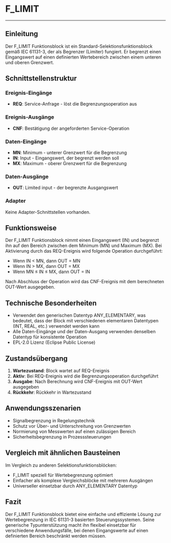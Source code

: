 # F_LIMIT

* * * * * * * * * *

## Einleitung
Der F_LIMIT Funktionsblock ist ein Standard-Selektionsfunktionsblock gemäß IEC 61131-3, der als Begrenzer (Limiter) fungiert. Er begrenzt einen Eingangswert auf einen definierten Wertebereich zwischen einem unteren und oberen Grenzwert.

## Schnittstellenstruktur

### **Ereignis-Eingänge**
- **REQ**: Service-Anfrage - löst die Begrenzungsoperation aus

### **Ereignis-Ausgänge**
- **CNF**: Bestätigung der angeforderten Service-Operation

### **Daten-Eingänge**
- **MN**: Minimum - unterer Grenzwert für die Begrenzung
- **IN**: Input - Eingangswert, der begrenzt werden soll
- **MX**: Maximum - oberer Grenzwert für die Begrenzung

### **Daten-Ausgänge**
- **OUT**: Limited input - der begrenzte Ausgangswert

### **Adapter**
Keine Adapter-Schnittstellen vorhanden.

## Funktionsweise
Der F_LIMIT Funktionsblock nimmt einen Eingangswert (IN) und begrenzt ihn auf den Bereich zwischen dem Minimum (MN) und Maximum (MX). Bei Aktivierung durch das REQ-Ereignis wird folgende Operation durchgeführt:

- Wenn IN < MN, dann OUT = MN
- Wenn IN > MX, dann OUT = MX  
- Wenn MN ≤ IN ≤ MX, dann OUT = IN

Nach Abschluss der Operation wird das CNF-Ereignis mit dem berechneten OUT-Wert ausgegeben.

## Technische Besonderheiten
- Verwendet den generischen Datentyp ANY_ELEMENTARY, was bedeutet, dass der Block mit verschiedenen elementaren Datentypen (INT, REAL, etc.) verwendet werden kann
- Alle Daten-Eingänge und der Daten-Ausgang verwenden denselben Datentyp für konsistente Operation
- EPL-2.0 Lizenz (Eclipse Public License)

## Zustandsübergang
1. **Wartezustand**: Block wartet auf REQ-Ereignis
2. **Aktiv**: Bei REQ-Ereignis wird die Begrenzungsoperation durchgeführt
3. **Ausgabe**: Nach Berechnung wird CNF-Ereignis mit OUT-Wert ausgegeben
4. **Rückkehr**: Rückkehr in Wartezustand

## Anwendungsszenarien
- Signalbegrenzung in Regelungstechnik
- Schutz vor Über- und Unterschreitung von Grenzwerten
- Normierung von Messwerten auf einen zulässigen Bereich
- Sicherheitsbegrenzung in Prozesssteuerungen

## Vergleich mit ähnlichen Bausteinen
Im Vergleich zu anderen Selektionsfunktionsblöcken:
- F_LIMIT speziell für Wertebegrenzung optimiert
- Einfacher als komplexe Vergleichsblöcke mit mehreren Ausgängen
- Universeller einsetzbar durch ANY_ELEMENTARY Datentyp

## Fazit
Der F_LIMIT Funktionsblock bietet eine einfache und effiziente Lösung zur Wertebegrenzung in IEC 61131-3 basierten Steuerungssystemen. Seine generische Typunterstützung macht ihn flexibel einsetzbar für verschiedene Anwendungsfälle, bei denen Eingangswerte auf einen definierten Bereich beschränkt werden müssen.